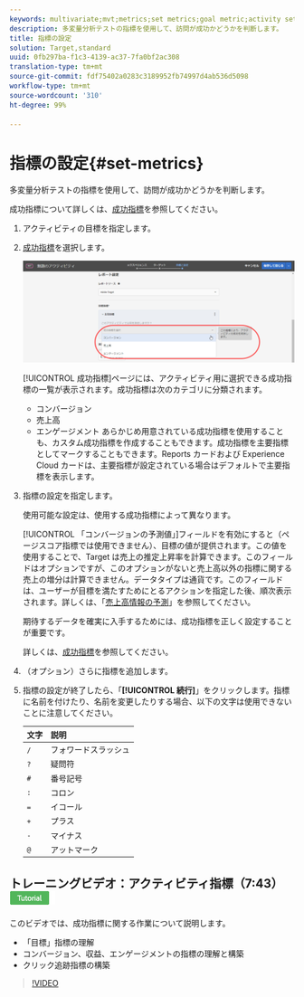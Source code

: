 ```yaml
---
keywords: multivariate;mvt;metrics;set metrics;goal metric;activity settings;success metric;conversion;revenue;engagement
description: 多変量分析テストの指標を使用して、訪問が成功かどうかを判断します。
title: 指標の設定
solution: Target,standard
uuid: 0fb297ba-f1c3-4139-ac37-7fa0bf2ac308
translation-type: tm+mt
source-git-commit: fdf75402a0283c3189952fb74997d4ab536d5098
workflow-type: tm+mt
source-wordcount: '310'
ht-degree: 99%

---
```



# 指標の設定{#set-metrics}

多変量分析テストの指標を使用して、訪問が成功かどうかを判断します。

成功指標について詳しくは、[成功指標](../../../c-activities/r-success-metrics/success-metrics.md#reference_D011575C85DA48E989A244593D9B9924)を参照してください。

1. アクティビティの目標を指定します。
1. [成功指標](../../../c-activities/r-success-metrics/success-metrics.md#reference_D011575C85DA48E989A244593D9B9924)を選択します。

   ![指標リストを設定](/help/c-activities/c-multivariate-testing/t-create-multivariate-test/assets/mvt_metrics-list.png)

   [!UICONTROL 成功指標]ページには、アクティビティ用に選択できる成功指標の一覧が表示されます。成功指標は次のカテゴリに分類されます。

   * コンバージョン
   * 売上高
   * エンゲージメント
   あらかじめ用意されている成功指標を使用することも、カスタム成功指標を作成することもできます。成功指標を主要指標としてマークすることもできます。Reports カードおよび Experience Cloud カードは、主要指標が設定されている場合はデフォルトで主要指標を表示します。
1. 指標の設定を指定します。

   使用可能な設定は、使用する成功指標によって異なります。

   [!UICONTROL 「コンバージョンの予測値」]フィールドを有効にすると（ページスコア指標では使用できません）、目標の値が提供されます。この値を使用することで、Target は売上の推定上昇率を計算できます。このフィールドはオプションですが、このオプションがないと売上高以外の指標に関する売上の増分は計算できません。データタイプは通貨です。このフィールドは、ユーザーが目標を満たすためにとるアクションを指定した後、順次表示されます。詳しくは、「[売上高情報の予測](/help/administrating-target/r-target-account-preferences/estimating-lift-in-revenue.md)」を参照してください。

   期待するデータを確実に入手するためには、成功指標を正しく設定することが重要です。

   詳しくは、[成功指標](../../../c-activities/r-success-metrics/success-metrics.md#reference_D011575C85DA48E989A244593D9B9924)を参照してください。
1. （オプション）さらに指標を追加します。
1. 指標の設定が終了したら、「**[!UICONTROL 続行]**」をクリックします。指標に名前を付けたり、名前を変更したりする場合、以下の文字は使用できないことに注意してください。

   | 文字 | 説明 |
   |--- |--- |
   | `/` | フォワードスラッシュ |
   | `?` | 疑問符 |
   | `#` | 番号記号 |
   | `:` | コロン |
   | `=` | イコール |
   | `+` | プラス |
   | `-` | マイナス |
   | `@` | アットマーク |

## トレーニングビデオ：アクティビティ指標（7:43） ![チュートリアルバッジ](/help/assets/tutorial.png)

このビデオでは、成功指標に関する作業について説明します。

* 「目標」指標の理解
* コンバージョン、収益、エンゲージメントの指標の理解と構築
* クリック追跡指標の構築

>[!VIDEO](https://video.tv.adobe.com/v/17380)
